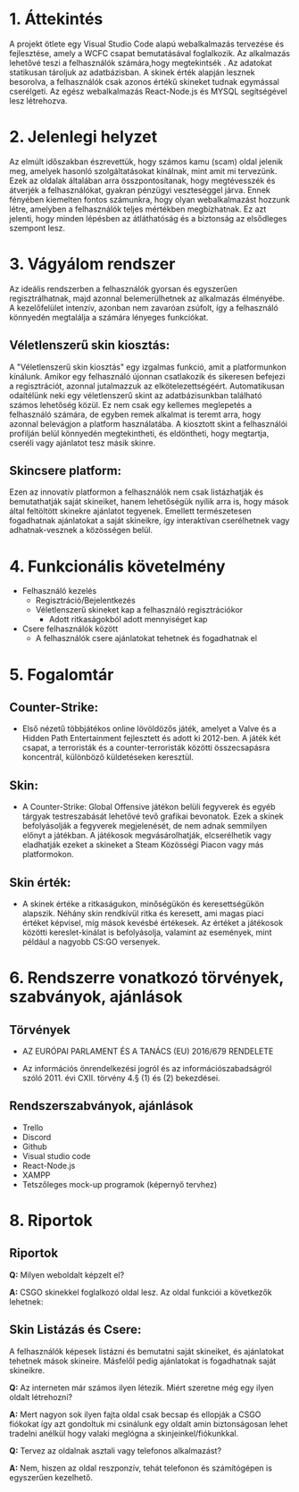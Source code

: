 # 1. Áttekintés
A projekt ötlete egy Visual Studio Code alapú webalkalmazás tervezése és fejlesztése, amely a WCFC csapat bemutatásával foglalkozik. Az alkalmazás lehetővé teszi a felhasználók számára,hogy megtekintsék . Az adatokat statikusan tároljuk az adatbázisban. A skinek érték alapján lesznek besorolva, a felhasználók csak azonos értékű skineket tudnak egymással cserélgeti.
Az egész webalkalmazás React-Node.js és MYSQL segítségével lesz létrehozva.
# 2. Jelenlegi helyzet
Az elmúlt időszakban észrevettük, hogy számos kamu (scam) oldal jelenik meg, amelyek hasonló szolgáltatásokat kínálnak, mint amit mi tervezünk. Ezek az oldalak általában arra összpontosítanak, hogy megtévesszék és átverjék a felhasználókat, gyakran pénzügyi veszteséggel járva.
Ennek fényében kiemelten fontos számunkra, hogy olyan webalkalmazást hozzunk létre, amelyben a felhasználók teljes mértékben megbízhatnak. Ez azt jelenti, hogy minden lépésben az átláthatóság és a biztonság az elsődleges szempont lesz.
# 3. Vágyálom rendszer
Az ideális rendszerben a felhasználók gyorsan és egyszerűen regisztrálhatnak, majd azonnal belemerülhetnek az alkalmazás élményébe. A kezelőfelület intenzív, azonban nem zavaróan zsúfolt, így a felhasználó könnyedén megtalálja a számára lényeges funkciókat.
## Véletlenszerű skin kiosztás: 
A "Véletlenszerű skin kiosztás" egy izgalmas funkció, amit a platformunkon kínálunk. Amikor egy felhasználó újonnan csatlakozik és sikeresen befejezi a regisztrációt, azonnal jutalmazzuk az elkötelezettségéért. Automatikusan odaítélünk neki egy véletlenszerű skint az adatbázisunkban található számos lehetőség közül. Ez nem csak egy kellemes meglepetés a felhasználó számára, de egyben remek alkalmat is teremt arra, hogy azonnal belevágjon a platform használatába. A kiosztott skint a felhasználói profilján belül könnyedén megtekintheti, és eldöntheti, hogy megtartja, cseréli vagy ajánlatot tesz másik skinre.
## Skincsere platform: 
Ezen az innovatív platformon a felhasználók nem csak listázhatják és bemutathatják saját skineiket, hanem lehetőségük nyílik arra is, hogy mások által feltöltött skinekre ajánlatot tegyenek. Emellett természetesen fogadhatnak ajánlatokat a saját skineikre, így interaktívan cserélhetnek vagy adhatnak-vesznek a közösségen belül.
# 4. Funkcionális követelmény
- Felhasználó kezelés
    - Regisztráció/Bejelentkezés
    - Véletlenszerű skineket kap a felhasználó regisztrációkor
        - Adott ritkaságokból adott mennyiséget kap
- Csere felhasználók között
    - A felhasználók csere ajánlatokat tehetnek és fogadhatnak el

# 5. Fogalomtár
## Counter-Strike: 
- Első nézetű többjátékos online lövöldözős játék, amelyet a Valve és a Hidden Path Entertainment fejlesztett és adott ki 2012-ben. A játék két csapat, a terroristák és a counter-terroristák közötti összecsapásra koncentrál, különböző küldetéseken keresztül.
## Skin:
- A Counter-Strike: Global Offensive játékon belüli fegyverek és egyéb tárgyak testreszabását lehetővé tevő grafikai bevonatok. Ezek a skinek befolyásolják a fegyverek megjelenését, de nem adnak semmilyen előnyt a játékban. A játékosok megvásárolhatják, elcserélhetik vagy eladhatják ezeket a skineket a Steam Közösségi Piacon vagy más platformokon.
## Skin érték:
- A skinek értéke a ritkaságukon, minőségükön és keresettségükön alapszik. Néhány skin rendkívül ritka és keresett, ami magas piaci értéket képvisel, míg mások kevésbé értékesek. Az értéket a játékosok közötti kereslet-kínálat is befolyásolja, valamint az események, mint például a nagyobb CS:GO versenyek.
# 6. Rendszerre vonatkozó törvények, szabványok, ajánlások
## Törvények
- AZ EURÓPAI PARLAMENT ÉS A TANÁCS (EU) 2016/679 RENDELETE

- Az információs önrendelkezési jogról és az információszabadságról szóló 2011. évi CXII. törvény 4.§ (1) és (2) bekezdései.

## Rendszerszabványok, ajánlások
- Trello
- Discord
- Github
- Visual studio code
- React-Node.js
- XAMPP
- Tetszőleges mock-up programok (képernyő tervhez)

# 8. Riportok

## Riportok
**Q:** Milyen weboldalt képzelt el? 

**A:** CSGO skinekkel foglalkozó oldal lesz. Az oldal funkciói a következők lehetnek:
## Skin Listázás és Csere: 
A felhasználók képesek listázni és bemutatni saját skineiket, és ajánlatokat tehetnek mások skineire. Másfelől pedig ajánlatokat is fogadhatnak saját skineikre.

**Q:** Az interneten már számos ilyen  létezik. Miért szeretne még egy ilyen oldalt létrehozni? 

**A:** Mert nagyon sok ilyen fajta oldal csak becsap és ellopják a CSGO fiókokat így azt gondoltuk mi csinálunk egy oldalt amin biztonságosan lehet tradelni anélkül hogy valaki meglógna a skinjeinkel/fiókunkkal.

**Q:** Tervez az oldalnak asztali vagy telefonos alkalmazást?

**A:** Nem, hiszen az oldal reszponzív, tehát telefonon és számítógépen is egyszerűen kezelhető.